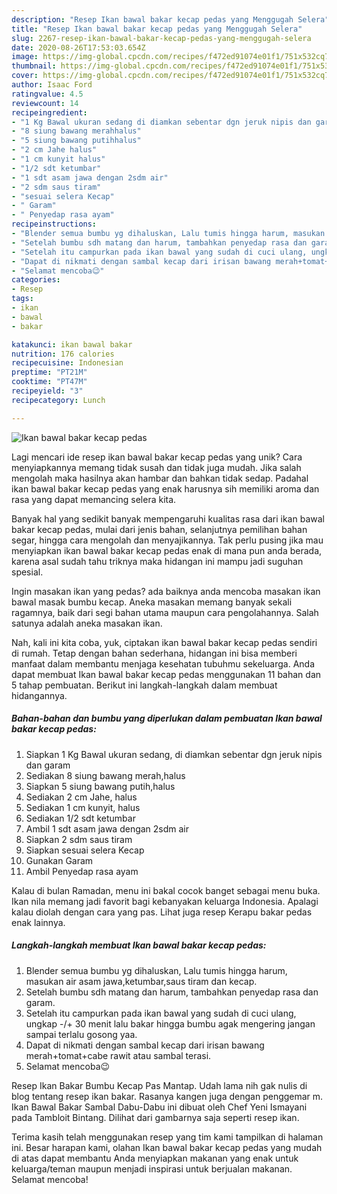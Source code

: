 ```yaml
---
description: "Resep Ikan bawal bakar kecap pedas yang Menggugah Selera"
title: "Resep Ikan bawal bakar kecap pedas yang Menggugah Selera"
slug: 2267-resep-ikan-bawal-bakar-kecap-pedas-yang-menggugah-selera
date: 2020-08-26T17:53:03.654Z
image: https://img-global.cpcdn.com/recipes/f472ed91074e01f1/751x532cq70/ikan-bawal-bakar-kecap-pedas-foto-resep-utama.jpg
thumbnail: https://img-global.cpcdn.com/recipes/f472ed91074e01f1/751x532cq70/ikan-bawal-bakar-kecap-pedas-foto-resep-utama.jpg
cover: https://img-global.cpcdn.com/recipes/f472ed91074e01f1/751x532cq70/ikan-bawal-bakar-kecap-pedas-foto-resep-utama.jpg
author: Isaac Ford
ratingvalue: 4.5
reviewcount: 14
recipeingredient:
- "1 Kg Bawal ukuran sedang di diamkan sebentar dgn jeruk nipis dan garam"
- "8 siung bawang merahhalus"
- "5 siung bawang putihhalus"
- "2 cm Jahe halus"
- "1 cm kunyit halus"
- "1/2 sdt ketumbar"
- "1 sdt asam jawa dengan 2sdm air"
- "2 sdm saus tiram"
- "sesuai selera Kecap"
- " Garam"
- " Penyedap rasa ayam"
recipeinstructions:
- "Blender semua bumbu yg dihaluskan, Lalu tumis hingga harum, masukan air asam jawa,ketumbar,saus tiram dan kecap."
- "Setelah bumbu sdh matang dan harum, tambahkan penyedap rasa dan garam."
- "Setelah itu campurkan pada ikan bawal yang sudah di cuci ulang, ungkap -/+ 30 menit lalu bakar hingga bumbu agak mengering jangan sampai terlalu gosong yaa."
- "Dapat di nikmati dengan sambal kecap dari irisan bawang merah+tomat+cabe rawit atau sambal terasi."
- "Selamat mencoba😉"
categories:
- Resep
tags:
- ikan
- bawal
- bakar

katakunci: ikan bawal bakar 
nutrition: 176 calories
recipecuisine: Indonesian
preptime: "PT21M"
cooktime: "PT47M"
recipeyield: "3"
recipecategory: Lunch

---
```



![Ikan bawal bakar kecap pedas](https://img-global.cpcdn.com/recipes/f472ed91074e01f1/751x532cq70/ikan-bawal-bakar-kecap-pedas-foto-resep-utama.jpg)

Lagi mencari ide resep ikan bawal bakar kecap pedas yang unik? Cara menyiapkannya memang tidak susah dan tidak juga mudah. Jika salah mengolah maka hasilnya akan hambar dan bahkan tidak sedap. Padahal ikan bawal bakar kecap pedas yang enak harusnya sih memiliki aroma dan rasa yang dapat memancing selera kita.

Banyak hal yang sedikit banyak mempengaruhi kualitas rasa dari ikan bawal bakar kecap pedas, mulai dari jenis bahan, selanjutnya pemilihan bahan segar, hingga cara mengolah dan menyajikannya. Tak perlu pusing jika mau menyiapkan ikan bawal bakar kecap pedas enak di mana pun anda berada, karena asal sudah tahu triknya maka hidangan ini mampu jadi suguhan spesial.

Ingin masakan ikan yang pedas? ada baiknya anda mencoba masakan ikan bawal masak bumbu kecap. Aneka masakan memang banyak sekali ragamnya, baik dari segi bahan utama maupun cara pengolahannya. Salah satunya adalah aneka masakan ikan.


Nah, kali ini kita coba, yuk, ciptakan ikan bawal bakar kecap pedas sendiri di rumah. Tetap dengan bahan sederhana, hidangan ini bisa memberi manfaat dalam membantu menjaga kesehatan tubuhmu sekeluarga. Anda dapat membuat Ikan bawal bakar kecap pedas menggunakan 11 bahan dan 5 tahap pembuatan. Berikut ini langkah-langkah dalam membuat hidangannya.

<!--inarticleads1-->

##### Bahan-bahan dan bumbu yang diperlukan dalam pembuatan Ikan bawal bakar kecap pedas:

1. Siapkan 1 Kg Bawal ukuran sedang, di diamkan sebentar dgn jeruk nipis dan garam
1. Sediakan 8 siung bawang merah,halus
1. Siapkan 5 siung bawang putih,halus
1. Sediakan 2 cm Jahe, halus
1. Sediakan 1 cm kunyit, halus
1. Sediakan 1/2 sdt ketumbar
1. Ambil 1 sdt asam jawa dengan 2sdm air
1. Siapkan 2 sdm saus tiram
1. Siapkan sesuai selera Kecap
1. Gunakan  Garam
1. Ambil  Penyedap rasa ayam


Kalau di bulan Ramadan, menu ini bakal cocok banget sebagai menu buka. Ikan nila memang jadi favorit bagi kebanyakan keluarga Indonesia. Apalagi kalau diolah dengan cara yang pas. Lihat juga resep Kerapu bakar pedas enak lainnya. 

<!--inarticleads2-->

##### Langkah-langkah membuat Ikan bawal bakar kecap pedas:

1. Blender semua bumbu yg dihaluskan, Lalu tumis hingga harum, masukan air asam jawa,ketumbar,saus tiram dan kecap.
1. Setelah bumbu sdh matang dan harum, tambahkan penyedap rasa dan garam.
1. Setelah itu campurkan pada ikan bawal yang sudah di cuci ulang, ungkap -/+ 30 menit lalu bakar hingga bumbu agak mengering jangan sampai terlalu gosong yaa.
1. Dapat di nikmati dengan sambal kecap dari irisan bawang merah+tomat+cabe rawit atau sambal terasi.
1. Selamat mencoba😉


Resep Ikan Bakar Bumbu Kecap Pas Mantap. Udah lama nih gak nulis di blog tentang resep ikan bakar. Rasanya kangen juga dengan penggemar m. Ikan Bawal Bakar Sambal Dabu-Dabu ini dibuat oleh Chef Yeni Ismayani pada Tambloit Bintang. Dilihat dari gambarnya saja seperti resep ikan. 

Terima kasih telah menggunakan resep yang tim kami tampilkan di halaman ini. Besar harapan kami, olahan Ikan bawal bakar kecap pedas yang mudah di atas dapat membantu Anda menyiapkan makanan yang enak untuk keluarga/teman maupun menjadi inspirasi untuk berjualan makanan. Selamat mencoba!
